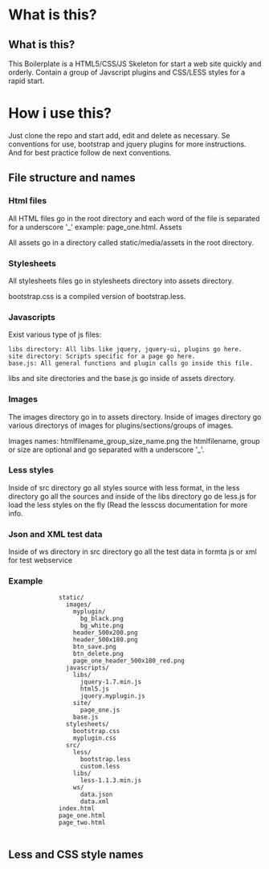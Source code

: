 # What is this? #

## What is this? ##

This Boilerplate is a HTML5/CSS/JS Skeleton for start a web site quickly and orderly. Contain a group of Javscript plugins and CSS/LESS styles for a rapid start.

# How i use this? #

Just clone the repo and start add, edit and delete as necessary. Se conventions for use, bootstrap and jquery plugins for more instructions. And for best practice follow de next conventions.

## File structure and names ##

### Html files ##

All HTML files go in the root directory and each word of the file is separated for a underscore '_' example: page_one.html.
Assets

All assets go in a directory called static/media/assets in the root directory.

### Stylesheets ###

All stylesheets files go in stylesheets directory into assets directory.

bootstrap.css is a compiled version of bootstrap.less.

### Javascripts ###

Exist various type of js files:

    libs directory: All libs like jquery, jquery-ui, plugins go here.
    site directory: Scripts specific for a page go here.
    base.js: All general functions and plugin calls go inside this file.

libs and site directories and the base.js go inside of assets directory.

### Images ###

The images directory go in to assets directory. Inside of images directory go various directorys of images for plugins/sections/groups of images.

Images names: htmlfilename_group_size_name.png the htmlfilename, group or size are optional and go separated with a underscore '_'.

### Less styles ###

Inside of src directory go all styles source with less format, in the less directory go all the sources and inside of the libs directory go de less.js for load the less styles on the fly (Read the lesscss documentation for more info.

### Json and XML test data ###

Inside of ws directory in src directory go all the test data in formta js or xml for test webservice

### Example ###
```
              static/
                images/
                  myplugin/
                    bg_black.png
                    bg_white.png
                  header_500x200.png
                  header_500x180.png
                  btn_save.png
                  btn_delete.png
                  page_one_header_500x180_red.png
                javascripts/
                  libs/
                    jquery-1.7.min.js
                    html5.js
                    jquery.myplugin.js
                  site/
                    page_one.js
                  base.js
                stylesheets/
                  bootstrap.css
                  myplugin.css
                src/
                  less/
                    bootstrap.less
                    custom.less
                  libs/
                    less-1.1.3.min.js
                  ws/
                    data.json
                    data.xml
              index.html
              page_one.html
              page_two.html
            
```
## Less and CSS style names #
